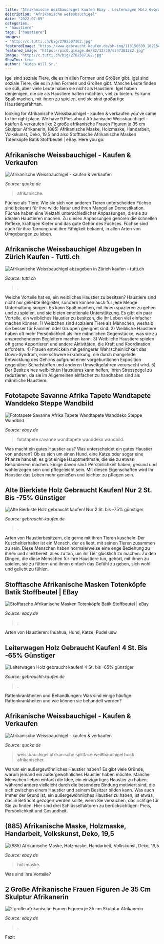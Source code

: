 ```yaml
---
title: "Afrikanische Weißbauchigel Kaufen Ebay : Leiterwagen Holz Gebraucht Kaufen! 4 St. Bis -65% Günstiger"
description: "Afrikanische weissbauchigel"
date: "2022-07-09"
categories:
- "haustiere"
tags: ["haustiere"]
images:
- "http://c.tutti.ch/big/2782507162.jpg"
featuredImage: "https://www.gebraucht-kaufen.de/sh-img/118156639_10215443035343568_8012205024912353755_o_alte%2Bbierkiste%2Bholz.jpg"
featured_image: "https://pic0.qimage.de/82/12/30/s247301282.jpg"
image: "http://c.tutti.ch/big/2782507162.jpg"
ShowToc: true
author: "Aiden Will Sr."
---
```



Igel sind soziale Tiere, die es in allen Formen und Größen gibt.
Igel sind soziale Tiere, die es in allen Formen und Größen gibt. Manche Leute finden sie süß, aber viele Leute haben sie nicht als Haustiere. Igel haben denjenigen, die sie als Haustiere halten möchten, viel zu bieten. Es kann Spaß machen, mit ihnen zu spielen, und sie sind großartige Haustiergefährten.

	

		
looking for Afrikanische Weissbauchigel - kaufen &amp; verkaufen you've came to the right place. We have 9 Pics about Afrikanische Weissbauchigel - kaufen &amp; verkaufen like 2 große afrikanische Frauen Figuren je 35 cm Skulptur Afrikanerin, (885) Afrikanische Maske, Holzmaske, Handarbeit, Volkskunst, Deko, 19,5 and also Stofftasche Afrikanische Masken Totenköpfe Batik Stoffbeutel | eBay. Here you go:
		
    
## Afrikanische Weissbauchigel - Kaufen &amp; Verkaufen

<img loading=lazy src="https://pic0.qimage.de/82/12/30/s247301282.jpg" onerror="this.onerror=null;this.src='https://tse1.mm.bing.net/th?id=OIP.5LlMlHZwRAe6IqCWQeX9uQAAAA&amp;pid=15.1';" alt="Afrikanische Weissbauchigel - kaufen &amp; verkaufen">

_Source: quoka.de_

>afrikanische. 

	

Füchse als Tiere: Wie sie sich von anderen Tieren unterscheiden
Füchse sind bekannt für ihre wilde Natur und ihren Mangel an Domestikation. Füchse haben eine Vielzahl unterschiedlicher Anpassungen, die sie zu idealen Haustieren machen. Zu diesen Anpassungen gehören die schnellen Reflexe, kräftigen Kiefer und das gute Gehör des Fuchses. Füchse sind auch für ihre Tarnung und ihre Fähigkeit bekannt, in allen Arten von Umgebungen zu leben.

    
## Afrikanische Weissbauchigel Abzugeben In Zürich Kaufen - Tutti.ch

<img loading=lazy src="http://c.tutti.ch/big/2782507162.jpg" onerror="this.onerror=null;this.src='https://tse1.mm.bing.net/th?id=OIP.82fdgTaKt0a0sXGi7cSVUwHaKN&amp;pid=15.1';" alt="Afrikanische Weissbauchigel abzugeben in Zürich kaufen - tutti.ch">

_Source: tutti.ch_

>. 

	

Welche Vorteile hat es, ein weibliches Haustier zu besitzen?
Haustiere sind nicht nur geliebte Begleiter, sondern können auch für jede Menge Unterhaltung sorgen. Es kann Spaß machen, mit ihnen spazieren zu gehen und zu spielen, und sie bieten emotionale Unterstützung. Es gibt ein paar Vorteile, ein weibliches Haustier zu besitzen, die Ihr Leben viel einfacher machen können. 1) Weibchen sind sozialere Tiere als Männchen, weshalb sie besser für Familien oder Gruppen geeignet sind. 2) Weibliche Haustiere haben oft mehr Persönlichkeit als ihre männlichen Gegenstücke, was sie zu ansprechenderen Begleitern machen kann. 3) Weibliche Haustiere spielen oft gerne Apportieren und andere Aktivitäten, die Kraft und Koordination erfordern. 4) Frauen entwickeln mit geringerer Wahrscheinlichkeit das Down-Syndrom, eine schwere Erkrankung, die durch mangelnde Entwicklung des Gehirns aufgrund einer vorgeburtlichen Exposition gegenüber Schadstoffen und anderen Umweltgefahren verursacht wird. 5) Der Besitz eines weiblichen Haustieres kann helfen, Ihren Stresspegel zu reduzieren, da sie im Allgemeinen einfacher zu handhaben sind als männliche Haustiere.

    
## Fototapete Savanne Afrika Tapete Wandtapete Wanddeko Steppe Wandbild

<img loading=lazy src="https://i.ebayimg.com/00/s/ODgwWDEyMTY=/z/zT8AAOSwVhFfqWis/$_57.JPG" onerror="this.onerror=null;this.src='https://tse4.mm.bing.net/th?id=OIP.qlUym686SoMSVEyahwP9-AHaFX&amp;pid=15.1';" alt="Fototapete Savanne Afrika Tapete Wandtapete Wanddeko Steppe Wandbild">

_Source: ebay.de_

>fototapete savanne wandtapete wanddeko wandbild. 

	

Was macht ein gutes Haustier aus?
Was unterscheidet ein gutes Haustier von anderen? Ob es sich um einen Hund, eine Katze oder sogar eine Pflanze handelt, es gibt einige Hauptmerkmale, die sie zu etwas Besonderem machen. Einige davon sind: Persönlichkeit haben, gesund und wohlerzogen sein und pflegeleicht sein. Mit diesen Eigenschaften wird Ihr Haustier das Leben mehr genießen und leichter zu pflegen sein.

    
## Alte Bierkiste Holz Gebraucht Kaufen! Nur 2 St. Bis -75% Günstiger

<img loading=lazy src="https://www.gebraucht-kaufen.de/sh-img/118156639_10215443035343568_8012205024912353755_o_alte%2Bbierkiste%2Bholz.jpg" onerror="this.onerror=null;this.src='https://tse3.mm.bing.net/th?id=OIP.0o4rJPIdp0EbKs08IGLdVgHaHa&amp;pid=15.1';" alt="Alte Bierkiste Holz gebraucht kaufen! Nur 2 St. bis -75% günstiger">

_Source: gebraucht-kaufen.de_

>. 

	

Arten von Haustierbesitzern, die gerne mit ihren Tieren kuscheln:
Der Kuscheltierhalter ist ein Mensch, der es liebt, mit seinen Tieren zusammen zu sein. Diese Menschen haben normalerweise eine enge Beziehung zu ihnen und sind bereit, alles zu tun, um ihr Tier glücklich zu machen. Zu den Dingen, die diese Menschen für ihre Haustiere tun, gehört, mit ihnen zu spielen, sie zu füttern und ihnen einfach das Gefühl zu geben, sich wohl und geliebt zu fühlen.

    
## Stofftasche Afrikanische Masken Totenköpfe Batik Stoffbeutel | EBay

<img loading=lazy src="https://cdn.eazyauction.de/14/14a5253a99a2a5ef49fd1786529ae008d8843f3be0315410e1dd12d777c1c14b989b28b10ab1e4bd4782a54e7de07443/img/1000x1000_4ee56d95000441fe9f660757aca96919f2403094.jpeg" onerror="this.onerror=null;this.src='https://tse3.mm.bing.net/th?id=OIP.RvrKFMTuL8GSXxSoUqrURQHaHa&amp;pid=15.1';" alt="Stofftasche Afrikanische Masken Totenköpfe Batik Stoffbeutel | eBay">

_Source: ebay.de_

>. 

	

Arten von Haustieren: Ihuahua, Hund, Katze, Pudel usw.

    
## Leiterwagen Holz Gebraucht Kaufen! 4 St. Bis -65% Günstiger

<img loading=lazy src="https://www.gebraucht-kaufen.de/sh-img/leiterwagen-holz-mieten7_leiterwagen%2Bholz.jpg" onerror="this.onerror=null;this.src='https://tse3.mm.bing.net/th?id=OIP.K15nHbtw9l60d5I4VMlWwQHaHa&amp;pid=15.1';" alt="Leiterwagen Holz gebraucht kaufen! 4 St. bis -65% günstiger">

_Source: gebraucht-kaufen.de_

>. 

	

Rattenkrankheiten und Behandlungen: Was sind einige häufige Rattenkrankheiten und wie können sie behandelt werden?

    
## Afrikanische Weissbauchigel - Kaufen &amp; Verkaufen

<img loading=lazy src="https://pic0.qimage.de/82/12/30/r247301282.jpg" onerror="this.onerror=null;this.src='https://tse4.mm.bing.net/th?id=OIP.TN8cHQXgDlYv2mE8j_qlnwAAAA&amp;pid=15.1';" alt="Afrikanische Weissbauchigel - kaufen &amp; verkaufen">

_Source: quoka.de_

>weissbauchigel afrikanische splitface weißbauchigel bock afrikanischer. 

	

Warum ein außergewöhnliches Haustier haben?
Es gibt viele Gründe, warum jemand ein außergewöhnliches Haustier haben möchte. Manche Menschen lieben einfach die Idee, ein einzigartiges Haustier zu haben, während andere vielleicht durch die besondere Bindung motiviert sind, die sich zwischen einem Haustier und seinem Besitzer bilden kann. Was auch immer der Grund ist, ein außergewöhnliches Haustier zu haben, ist etwas, das in Betracht gezogen werden sollte, wenn Sie versuchen, das richtige für Sie zu finden. Hier sind drei Schlüsselfaktoren zu berücksichtigen: Preis, Persönlichkeit und Gesundheit.

    
## (885) Afrikanische Maske, Holzmaske, Handarbeit, Volkskunst, Deko, 19,5

<img loading=lazy src="https://i.ebayimg.com/images/g/dEQAAOSwVQZgGHIv/s-l400.jpg" onerror="this.onerror=null;this.src='https://tse3.mm.bing.net/th?id=OIP.tHA4X5TvnGrReBhnaxk8dgAAAA&amp;pid=15.1';" alt="(885) Afrikanische Maske, Holzmaske, Handarbeit, Volkskunst, Deko, 19,5">

_Source: ebay.de_

>holzmaske. 

	

Was sind ihre Vorteile?

    
## 2 Große Afrikanische Frauen Figuren Je 35 Cm Skulptur Afrikanerin

<img loading=lazy src="https://www.geschenkestadl-shop.de/Figuren/Menschen/W-15677-afrikanerin-set-3.jpg" onerror="this.onerror=null;this.src='https://tse3.mm.bing.net/th?id=OIP.zG2iGp0Vw0TkNbcybzNOQwHaOH&amp;pid=15.1';" alt="2 große afrikanische Frauen Figuren je 35 cm Skulptur Afrikanerin">

_Source: ebay.de_

>. 

	

Fazit

